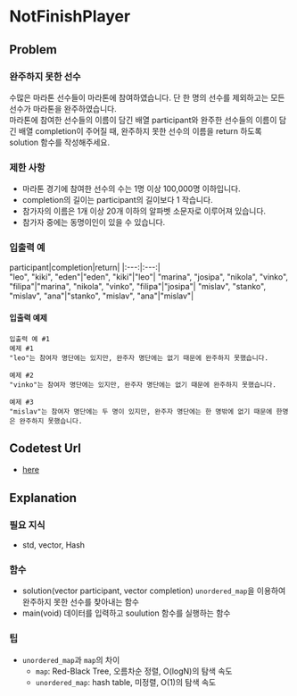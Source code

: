 # NotFinishPlayer
## Problem
### 완주하지 못한 선수
수많은 마라톤 선수들이 마라톤에 참여하였습니다. 단 한 명의 선수를 제외하고는 모든 선수가 마라톤을 완주하였습니다.   
마라톤에 참여한 선수들의 이름이 담긴 배열 participant와 완주한 선수들의 이름이 담긴 배열 completion이 주어질 때, 완주하지 못한 선수의 이름을 return 하도록 solution 함수를 작성해주세요.
### 제한 사항
  - 마라톤 경기에 참여한 선수의 수는 1명 이상 100,000명 이하입니다.
  - completion의 길이는 participant의 길이보다 1 작습니다.
  - 참가자의 이름은 1개 이상 20개 이하의 알파벳 소문자로 이루어져 있습니다.
  - 참가자 중에는 동명이인이 있을 수 있습니다.
### 입출력 예
participant|completion|return|
|:---:|:---:|  
"leo", "kiki", "eden"|"eden", "kiki"|"leo"|
"marina", "josipa", "nikola", "vinko", "filipa"|"marina", "nikola", "vinko", "filipa"|"josipa"|
"mislav", "stanko", "mislav", "ana"|"stanko", "mislav", "ana"|"mislav"|
#### 입출력 예제
```
입출력 예 #1
예제 #1
"leo"는 참여자 명단에는 있지만, 완주자 명단에는 없기 때문에 완주하지 못했습니다.

예제 #2
"vinko"는 참여자 명단에는 있지만, 완주자 명단에는 없기 때문에 완주하지 못했습니다.

예제 #3
"mislav"는 참여자 명단에는 두 명이 있지만, 완주자 명단에는 한 명밖에 없기 때문에 한명은 완주하지 못했습니다.
```

## Codetest Url
  - [here](<https://programmers.co.kr/learn/courses/30/lessons/42576>)
  
## Explanation
### 필요 지식
 - std, vector, Hash
### 함수  
  - solution(vector<string> participant, vector<string> completion)
    `unordered_map`을 이용하여 완주하지 못한 선수를 찾아내는 함수
  - main(void)
    데이터를 입력하고 soulution 함수를 실행하는 함수     
### 팁
  - `unordered_map`과 `map`의 차이
    - `map`: Red-Black Tree, 오름차순 정렬, O(logN)의 탐색 속도
    - `unordered_map`: hash table, 미정렬, O(1)의 탐색 속도
